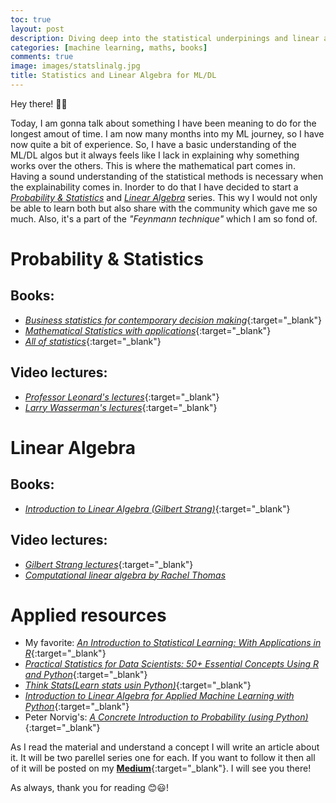 ```yaml
---
toc: true
layout: post
description: Diving deep into the statistical underpinings and linear algebraic foundations of learning 
categories: [machine learning, maths, books]
comments: true
image: images/statslinalg.jpg
title: Statistics and Linear Algebra for ML/DL
---
```


Hey there! 👋😃

Today, I am gonna talk about something I have been meaning to do for the longest amout of time. I am now many months into my ML journey, so I have now quite a bit of experience. So, I have a basic understanding of the ML/DL algos but it always feels like I lack in explaining why something works over the others. This is where the mathematical part comes in. Having a sound understanding of the statistical methods is necessary when the explainability comes in. Inorder to do that I have decided to start a <ins>*Probability & Statistics*</ins> and <ins>*Linear Algebra*</ins> series. This wy I would not only be able to learn both but also share with the community which gave me so much. Also, it's a part of the *"Feynmann technique"* which I am so fond of.

# Probability & Statistics

## Books: 
- [*Business statistics for contemporary decision making*](https://www.amazon.in/Business-Statistics-Contemporary-Decision-Making/dp/8126521546/ref=pd_sbs_14_2/257-8608761-1170154?_encoding=UTF8&pd_rd_i=8126521546&pd_rd_r=b4f7e949-0d73-4549-b120-e86fb1f606e6&pd_rd_w=VJgyd&pd_rd_wg=doo7E&pf_rd_p=00b53f5d-d1f8-4708-89df-2987ccce05ce&pf_rd_r=RQEDQA024GQ7HPVACRYS&psc=1&refRID=RQEDQA024GQ7HPVACRYS){:target="_blank"}
- [*Mathematical Statistics with applications*](https://www.amazon.in/Mathematical-Statistics-Applications-Dennis-Wackerly/dp/0495110817/ref=sr_1_2?dchild=1&keywords=mathematical+statistics+with+applications+wackerly&qid=1595177027&s=books&sr=1-2){:target="_blank"}
- [*All of statistics*](https://www.amazon.in/All-Statistics-Statistical-Inference-Springer/dp/0387402721){:target="_blank"}

## Video lectures:
- [*Professor Leonard's lectures*](https://www.youtube.com/watch?v=9FtHB7V14Fo&list=PL5102DFDC6790F3D0){:target="_blank"}
- [*Larry Wasserman's lectures*](https://www.youtube.com/watch?v=zcMnu-3wkWo&list=PLTB9VQq8WiaCBK2XrtYn5t9uuPdsNm7YE){:target="_blank"}


# Linear Algebra

## Books:
- [*Introduction to Linear Algebra (Gilbert Strang)*](https://www.amazon.in/Introduction-Linear-Algebra-Gilbert-Strang/dp/0980232775/ref=sr_1_5?crid=O4QLD0HT1F7A&dchild=1&keywords=gilbert+strang+linear+algebra&qid=1595177337&s=books&sprefix=gilbert+s%2Cstripbooks%2C426&sr=1-5){:target="_blank"}

## Video lectures:
- [*Gilbert Strang lectures*](https://www.youtube.com/watch?v=7UJ4CFRGd-U&list=PL221E2BBF13BECF6C){:target="_blank"}
- [*Computational linear algebra by Rachel Thomas*](https://www.youtube.com/watch?v=8iGzBMboA0I&list=PLtmWHNX-gukIc92m1K0P6bIOnZb-mg0hY)


# Applied resources
- My favorite: [*An Introduction to Statistical Learning: With Applications in R*](http://faculty.marshall.usc.edu/gareth-james/ISL/){:target="_blank"}
- [*Practical Statistics for Data Scientists: 50+ Essential Concepts Using R and Python*](https://www.amazon.in/Practical-Statistics-Data-Scientists-Essential/dp/9352135652){:target="_blank"}
- [*Think Stats(Learn stats usin Python)*](http://greenteapress.com/thinkstats2/thinkstats2.pdf){:target="_blank"}
- [*Introduction to Linear Algebra for Applied Machine Learning with Python*](https://pabloinsente.github.io/intro-linear-algebra){:target="_blank"}
- Peter Norvig's: [*A Concrete Introduction to Probability (using Python)*](https://github.com/norvig/pytudes/blob/master/ipynb/Probability.ipynb){:target="_blank"}



As I read the material and understand a concept I will write an article about it. It will be two parellel series one for each. If you want to follow it then all of it will be posted on my [**Medium**](https://medium.com/@abhi08as.as){:target="_blank"}. I will see you there!

As always, thank you for reading 😊😃!
